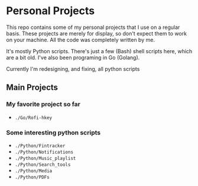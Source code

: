 Personal Projects
=================

This repo contains some of my personal projects that I use on a regular basis.
These projects are merely for display, so don't expect them to work on your machine.
All the code was completely written by me.

It's mostly Python scripts.
There's just a few (Bash) shell scripts here, which are a bit old.
I've also been programing in Go (Golang).

Currently I'm redesigning, and fixing, all python scripts

Main Projects
-------------

### My favorite project so far

* `./Go/Rofi-hkey`

### Some interesting python scripts

* `./Python/Fintracker`
* `./Python/Notifications`
* `./Python/Music_playlist`
* `./Python/Search_tools`
* `./Python/Media`
* `./Python/PDFs`
